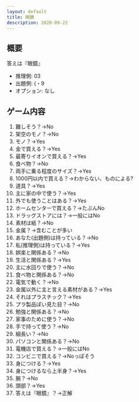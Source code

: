 ```yaml
---
layout: default
title: 眼鏡
description: 2020-09-22
---
```


## 概要

答えは『眼鏡』

- 推理側: 03
- 出題側: (・9
- オプション: なし

## ゲーム内容

1. 難しそう？→No
2. 架空のモノ？→No
3. モノ？→Yes
4. 金で買える？→Yes
5. 最寄りイオンで買える？→Yes
6. 食べ物？→No
7. 両手に乗る程度のサイズ？→Yes
8. 1000円以内で買える？→わからない、ものによる?
9. 道具？→Yes
10. 主に家の中で使う？→Yes
11. 外でも使うことはある？→Yes
12. ホームセンターで買える？→たぶんNo
13. ドラッグストアには？→一般にはNo
14. 素材は紙？→No
15. 金属？→含むことが多い
16. あなた(出題側)は持っている？→No
17. 私(推理側)は持っている？→Yes
18. 娯楽と関係ある？→No
19. 生活と関係ある？→Yes
20. 主に水回りで使う？→No
21. 食べ物と関係ある？→No
22. 電気で動く？→No
23. 金属以外に主と言える素材がある？→Yes
24. それはプラスチック？→Yes
25. プラ製品ぽい見た目？→No
26. 勉強と関係ある？→No
27. 家事のために使う？→No
28. 手で持って使う？→No
29. 細長い？→No
30. パソコンと関係ある？→No
31. 電機店で買える？→一般にはNo
32. コンビニで買える？→Noっぽそう
33. 身につける？→Yes
34. 身につけるなら上半身？→Yes
35. 腕？→No
36. 頭部？→Yes
37. 答えは『眼鏡』？→正解

